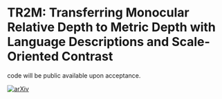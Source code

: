 # TR2M: Transferring Monocular Relative Depth to Metric Depth with Language Descriptions and Scale-Oriented Contrast
code will be public available upon acceptance.

[![arXiv](https://img.shields.io/badge/arXiv-2506.13387-b31b1b?logo=arxiv&logoColor=white)](https://arxiv.org/abs/2506.13387)
